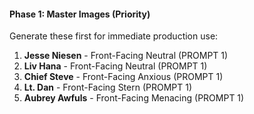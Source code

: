 #### Phase 1: Master Images (Priority)

Generate these first for immediate production use:

1. **Jesse Niesen** - Front-Facing Neutral (PROMPT 1)
2. **Liv Hana** - Front-Facing Neutral (PROMPT 1)
3. **Chief Steve** - Front-Facing Anxious (PROMPT 1)
4. **Lt. Dan** - Front-Facing Stern (PROMPT 1)
5. **Aubrey Awfuls** - Front-Facing Menacing (PROMPT 1)
